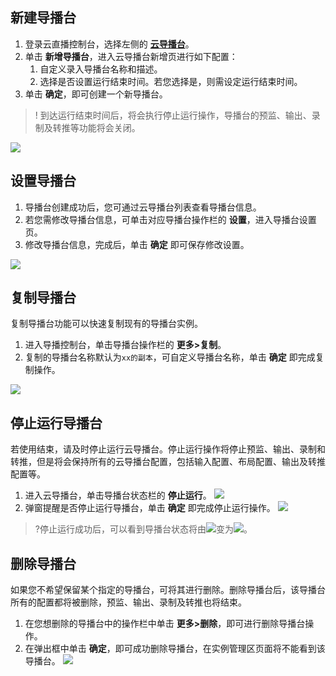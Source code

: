 [](id:create_caster)
## 新建导播台
1. 登录云直播控制台，选择左侧的 [**云导播台**](https://console.cloud.tencent.com/live/caster)。
2. 单击 **新增导播台**，进入云导播台新增页进行如下配置：
    1. 自定义录入导播台名称和描述。
    2. 选择是否设置运行结束时间。若您选择是，则需设定运行结束时间。
3. 单击 **确定**，即可创建一个新导播台。

>! 到达运行结束时间后，将会执行停止运行操作，导播台的预监、输出、录制及转推等功能将会关闭。

![](https://main.qcloudimg.com/raw/8334f5a67c7b0ef3fcbc7d7da70ee459.png)
 
[](id:set_caster)
## 设置导播台
1. 导播台创建成功后，您可通过云导播台列表查看导播台信息。
2. 若您需修改导播台信息，可单击对应导播台操作栏的 **设置**，进入导播台设置页。
3. 修改导播台信息，完成后，单击 **确定** 即可保存修改设置。

![](https://main.qcloudimg.com/raw/8c263a26009a934d9e945bcabcaae566.png)

[](id:copy_caster)
## 复制导播台
复制导播台功能可以快速复制现有的导播台实例。
1. 进入导播控制台，单击导播台操作栏的 **更多>复制**。
2. 复制的导播台名称默认为`xx的副本`，可自定义导播台名称，单击 **确定** 即完成复制操作。

![](https://main.qcloudimg.com/raw/20b69689e77b726e2cb0b668c66a1daa.png)


[](id:stop_caster)
## 停止运行导播台
若使用结束，请及时停止运行云导播台。停止运行操作将停止预监、输出、录制和转推，但是将会保持所有的云导播台配置，包括输入配置、布局配置、输出及转推配置等。
1. 进入云导播台，单击导播台状态栏的 **停止运行**。
![](https://main.qcloudimg.com/raw/78cc3088648cef36f33a0c3e76cebf1d.png)
2. 弹窗提醒是否停止运行导播台，单击 **确定** 即完成停止运行操作。
![](https://main.qcloudimg.com/raw/97a3b4798d06262aace9135a824ae149.png)

>?停止运行成功后，可以看到导播台状态将由![](https://main.qcloudimg.com/raw/558e83730a265bfae4ffee649f77b6d5.png)变为![](https://main.qcloudimg.com/raw/6239b44f059440fb9aa83b14ae242559.png)。

[](id:delete_caster)
## 删除导播台

如果您不希望保留某个指定的导播台，可将其进行删除。删除导播台后，该导播台所有的配置都将被删除，预监、输出、录制及转推也将结束。
1. 在您想删除的导播台中的操作栏中单击 **更多>删除**，即可进行删除导播台操作。
2. 在弹出框中单击 **确定**，即可成功删除导播台，在实例管理区页面将不能看到该导播台。
![](https://main.qcloudimg.com/raw/574bb7911c4f663944292e8ce994f465.png)



